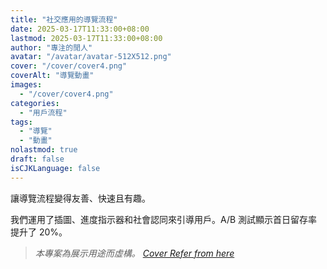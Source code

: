 ```yaml
---
title: "社交應用的導覽流程"
date: 2025-03-17T11:33:00+08:00
lastmod: 2025-03-17T11:33:00+08:00
author: "專注的閒人"
avatar: "/avatar/avatar-512X512.png"
cover: "/cover/cover4.png"
coverAlt: "導覽動畫"
images:
  - "/cover/cover4.png"
categories:
  - "用戶流程"
tags:
  - "導覽"
  - "動畫"
nolastmod: true
draft: false
isCJKLanguage: false
---
```


讓導覽流程變得友善、快速且有趣。

<!--more-->

我們運用了插圖、進度指示器和社會認同來引導用戶。A/B 測試顯示首日留存率提升了 20%。

> *本專案為展示用途而虛構。 [Cover Refer from here](https://dribbble.com/shots/15930977-Onboarding-Animation)*

